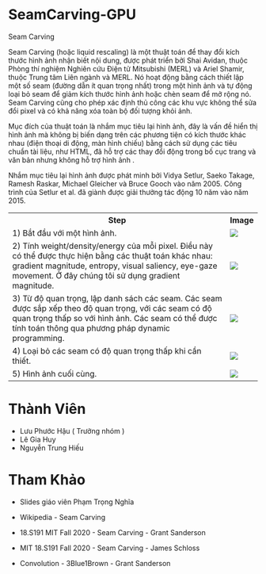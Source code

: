 # SeamCarving-GPU

Seam Carving

Seam Carving (hoặc liquid rescaling) là một thuật toán để thay đổi kích thước hình ảnh nhận biết nội dung, được phát triển bởi Shai Avidan, thuộc Phòng thí nghiệm Nghiên cứu Điện tử Mitsubishi (MERL) và Ariel Shamir, thuộc Trung tâm Liên ngành và MERL. Nó hoạt động bằng cách thiết lập một số seam (đường dẫn ít quan trọng nhất) trong một hình ảnh và tự động loại bỏ seam để giảm kích thước hình ảnh hoặc chèn seam để mở rộng nó. Seam Carving cũng cho phép xác định thủ công các khu vực không thể sửa đổi pixel và có khả năng xóa toàn bộ đối tượng khỏi ảnh.

Mục đích của thuật toán là nhắm mục tiêu lại hình ảnh, đây là vấn đề hiển thị hình ảnh mà không bị biến dạng trên các phương tiện có kích thước khác nhau (điện thoại di động, màn hình chiếu) bằng cách sử dụng các tiêu chuẩn tài liệu, như HTML, đã hỗ trợ các thay đổi động trong bố cục trang và văn bản nhưng không hỗ trợ hình ảnh .

Nhắm mục tiêu lại hình ảnh được phát minh bởi Vidya Setlur, Saeko Takage, Ramesh Raskar, Michael Gleicher và Bruce Gooch vào năm 2005. Công trình của Setlur et al. đã giành được giải thưởng tác động 10 năm vào năm 2015.

<table class="wikitable" style="max-width: 100%; overflow-y: scroll">
<tbody><tr>
<th>Step</th>
<th>Image
</th></tr>
<tr>
<td>1) Bắt đầu với một hình ảnh.	
</td>
<td><img src="https://user-images.githubusercontent.com/108814937/233795637-72f1c925-4fff-48d8-9ff3-4135b3028132.png">
</td></tr>
<tr>
<td>2) Tính weight/density/energy của mỗi pixel.  Điều này có thể được thực hiện bằng các thuật toán khác nhau: gradient magnitude, entropy, visual saliency, eye-gaze movement. Ở đây chúng tôi sử dụng gradient magnitude.
</td>
<td><img src="https://user-images.githubusercontent.com/108814937/233795644-4e02ec02-caa2-4a04-823a-dcdff6d95575.png">
</td></tr>
<tr>
<td>3) Từ độ quan trọng, lập danh sách các seam. Các seam được sắp xếp theo độ quan trọng, với các seam có độ quan trọng thấp so với hình ảnh. Các seam có thể được tính toán thông qua phương pháp dynamic programming.
</td><td>
<img src="https://user-images.githubusercontent.com/108814937/233795651-523d4969-bcf0-41e5-ac15-b6f96a54e601.png">
</td></tr>
<tr>
<td>4) Loại bỏ các seam có độ quan trọng thấp khi cần thiết.
</td>
<td><img src="https://user-images.githubusercontent.com/108814937/233795656-ddbb6995-2729-4574-9aaa-0e669ec38507.png">
</td></tr>
<tr>
<td>5) Hình ảnh cuối cùng.
</td><td>
<img src="https://user-images.githubusercontent.com/108814937/233795660-f4a46937-7934-4474-886f-b3c3ccf13c21.png"></td></tr></tbody></table>



# Thành Viên

- Lưu Phước Hậu ( Trưởng nhóm )
- Lê Gia Huy
- Nguyễn Trung Hiếu

# Tham Khảo

- Slides giáo viên Phạm Trọng Nghĩa

- Wikipedia - Seam Carving

- 18.S191 MIT Fall 2020 - Seam Carving - Grant Sanderson

- MIT 18.S191 Fall 2020 - Seam Carving - James Schloss

- Convolution - 3Blue1Brown - Grant Sanderson
